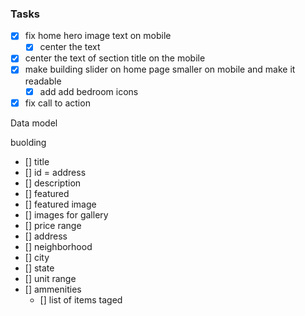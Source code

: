 ### Tasks

- [x] fix home hero image text on mobile
  - [x] center the text
- [x] center the text of section title on the mobile
- [x] make building slider on home page smaller on mobile and make it readable
  - [x] add add bedroom icons
- [x] fix call to action

Data model

buolding

- [] title
- [] id = address
- [] description
- [] featured
- [] featured image
- [] images for gallery
- [] price range
- [] address
- [] neighborhood
- [] city
- [] state
- [] unit range
- [] ammenities
  - [] list of items taged
